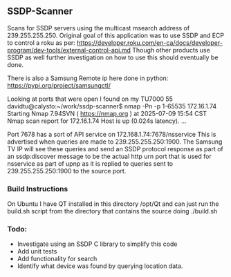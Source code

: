 ## SSDP-Scanner ##

Scans for SSDP servers using the multicast msearch address of 239.255.255.250.
Original goal of this application was to use SSDP and ECP to control a roku as per:
https://developer.roku.com/en-ca/docs/developer-program/dev-tools/external-control-api.md
Though other products use SSDP as well further investigation on how to use this should eventually be done.

There is also a Samsung Remote ip here done in python:
https://pypi.org/project/samsungctl/

Looking at ports that were open I found on my TU7000 55
davidtu@calysto:~/work/ssdp-scanner$ nmap -Pn -p 1-65535 172.16.1.74
Starting Nmap 7.94SVN ( https://nmap.org ) at 2025-07-09 15:54 CST
Nmap scan report for 172.16.1.74
Host is up (0.024s latency).
...

Port 7678 has a sort of API service on 172.168.1.74:7678/nsservice
This is advertised when queries are made to 239.255.255.250:1900.
The Samsung TV IP will see these queries and send an SSDP protocol response as part of an ssdp:discover message  to be the actual http urn port that is used for nsservice as part of upnp as it is replied to queries sent to 239.255.255.250:1900 to the source port.

### Build Instructions

On Ubuntu I have QT installed in this directory
/opt/Qt
and can just run the build.sh script from the directory that contains the source doing
./build.sh


### Todo: ###
- Investigate using an SSDP C library to simplify this code
- Add unit tests
- Add functionality for search
- Identify what device was found by querying location data.
